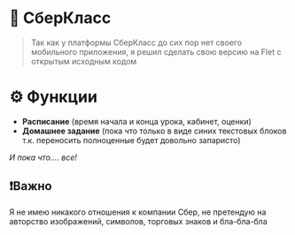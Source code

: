 # 📖 СберКласс
> Так как у платформы СберКласс до сих пор нет своего мобильного приложения, я решил сделать свою версию на Flet с открытым исходным кодом

# ⚙️ Функции
- **Расписание** (время начала и конца урока, кабинет, оценки)
- **Домашнее задание** (пока что только в виде синих текстовых блоков т.к. переносить полноценные будет довольно запаристо)

*И пока что.... все!*

## ❗️Важно
Я не имею никакого отношения к компании Сбер, не претендую на авторство
изображений, символов, торговых знаков и бла-бла-бла